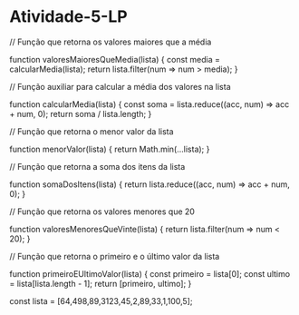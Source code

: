 # Atividade-5-LP

// Função que retorna os valores maiores que a média

function valoresMaioresQueMedia(lista) {
    const media = calcularMedia(lista);
    return lista.filter(num => num > media);
}

// Função auxiliar para calcular a média dos valores na lista

function calcularMedia(lista) {
    const soma = lista.reduce((acc, num) => acc + num, 0);
    return soma / lista.length;
}

// Função que retorna o menor valor da lista

function menorValor(lista) {
    return Math.min(...lista);
}

// Função que retorna a soma dos itens da lista

function somaDosItens(lista) {
    return lista.reduce((acc, num) => acc + num, 0);
}

// Função que retorna os valores menores que 20

function valoresMenoresQueVinte(lista) {
    return lista.filter(num => num < 20);
}

// Função que retorna o primeiro e o último valor da lista

function primeiroEUltimoValor(lista) {
    const primeiro = lista[0];
    const ultimo = lista[lista.length - 1];
    return [primeiro, ultimo];
}

const lista = [64,498,89,3123,45,2,89,33,1,100,5];
